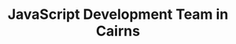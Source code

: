 ---
title: JavaScript Development Team in Cairns
permalink: /landings/javascript-developer-cairns
technology: JavaScript
location: Cairns
---